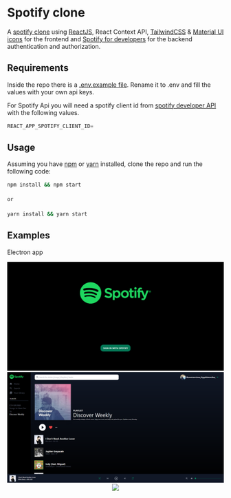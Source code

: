 # Spotify clone

A [spotify clone](https://www.spotify.com) using [ReactJS](https://reactjs.org), React Context API, [TailwindCSS](https://tailwindcss.com) & [Material UI icons](https://material-ui.com) for the frontend and [Spotify for developers](https://developer.spotify.com) for the backend authentication and authorization.

## Requirements

Inside the repo there is a [.env.example file](./.env.example). Rename it to .env and fill the values with your own api keys.

For Spotify Api you will need a spotify client id from [spotify developer API](https://developer.spotify.com) with the following values.

```javascript
REACT_APP_SPOTIFY_CLIENT_ID=
```

## Usage

Assuming you have [npm](https://www.npmjs.com) or [yarn](https://www.yarnpkg.com) installed, clone the repo and run the following code:

```bash
npm install && npm start

or

yarn install && yarn start
```

## Examples

Electron app
<br>
<p align="center">
  <img src="img/img1.png"/>
  <img src="img/img2.png"/>
  <img src="img/img3.png"/>
</p>
